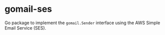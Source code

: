 # gomail-ses

Go package to implement the `gomail.Sender` interface using the AWS Simple Email Service (SES).